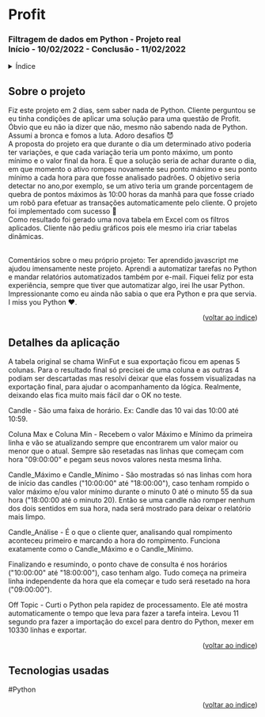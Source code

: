 <h1> Profit</h1>
<h3> Filtragem de dados em Python - Projeto real
  <br />
Início - 10/02/2022 - Conclusão - 11/02/2022 </h3>

<!-- TABLE OF CONTENTS -->
<details>
  <summary name="indice">Índice</summary>
  <ol>   
    <li><a href="#projeto">Sobre o projeto</a></li>
    <li><a href="#detalhes">Detalhes da aplicação</a></li>
    <li><a href="#tecnologias">Tecnologias usadas</a></li>
  </ol>
</details>
<h2 name="projeto"> Sobre o projeto  </h2>
Fiz este projeto em 2 dias, sem saber nada de Python. Cliente perguntou se eu tinha condições de aplicar uma solução para uma questão de Profit. Óbvio que eu não ia dizer que não, mesmo não sabendo nada de Python. Assumi a bronca e fomos a luta. Adoro desafios 😈 <br /> A proposta do projeto era que durante o dia um determinado ativo poderia ter variações, e que cada variação teria um ponto máximo, um ponto mínimo e o valor final da hora. E que a solução seria de achar durante o dia, em que momento o ativo rompeu novamente seu ponto máximo e seu ponto mínimo a cada hora para que fosse analisado padrões. O objetivo seria detectar no ano,por exemplo, se um ativo teria um grande porcentagem de quebra de pontos máximos às 10:00 horas da manhã para que fosse criado um robô para efetuar as transações automaticamente pelo cliente. O projeto foi implementado com sucesso 👏 <br /> Como resultado foi gerado uma nova tabela em Excel com os filtros aplicados. Cliente não pediu gráficos pois ele mesmo iria criar tabelas dinãmicas.
<br /><br />

Comentários sobre o meu próprio projeto: Ter aprendido javascript me ajudou imensamente neste projeto. Aprendi a automatizar tarefas no Python e mandar relatórios automatizados também por e-mail. Fiquei feliz por esta experiência, sempre que tiver que automatizar algo, irei lhe usar Python. Impressionante como eu ainda não sabia o que era Python e pra que servia. I miss you Python ❤️.
<p align="right">(<a href="#indice">voltar ao indice</a>)</p>
 
<h2 name="detalhes"> Detalhes da aplicação  </h2>
A tabela original se chama WinFut e sua exportação ficou em apenas 5 colunas. Para o resultado final só precisei de uma coluna e as outras 4 podiam ser descartadas mas resolvi deixar que elas fossem visualizadas na exportação final, para ajudar o acompanhamento da lógica. Realmente, deixando elas fica muito mais fácil dar o OK no teste.

Candle - São uma faixa de horário. Ex: Candle das 10 vai das 10:00 até 10:59.

Coluna Max e Coluna Min - Recebem o valor Máximo e Mínimo da primeira linha e vão se atualizando sempre que encontrarem um valor maior ou menor que o atual. Sempre são resetadas nas linhas que começam com hora "09:00:00" e pegam seus novos valores nesta mesma linha.

Candle_Máximo e Candle_Mínimo - São mostradas só nas linhas com hora de início das candles ("10:00:00" até "18:00:00"),  caso tenham rompido o valor máximo e/ou valor mínimo durante o minuto 0 até o minuto 55 da sua hora ("18:00:00 até o minuto 20). Então se uma candle não romper nenhum dos dois sentidos em sua hora, nada será mostrado para deixar o relatório mais limpo.

Candle_Análise - É o que o cliente quer, analisando qual rompimento aconteceu primeiro e marcando a hora do rompimento. Funciona exatamente como o Candle_Máximo e o Candle_Mínimo.


Finalizando e resumindo, o ponto chave de consulta é nos horários ("10:00:00" até "18:00:00"), caso tenham algo. Tudo começa na primeira linha independente da hora que ela começar e tudo será resetado na hora ("09:00:00").

Off Topic - Curti o Python pela rapidez de processamento. Ele até mostra automaticamente o tempo que leva para fazer a tarefa inteira. Levou 11 segundo pra fazer a importação do excel para dentro do Python, mexer em 10330 linhas e exportar. 
<p align="right">(<a href="#indice">voltar ao indice</a>)</p>

<h2 name="tecnologias">Tecnologias usadas</h2>
#Python
<p align="right">(<a href="#indice">voltar ao indice</a>)</p>
